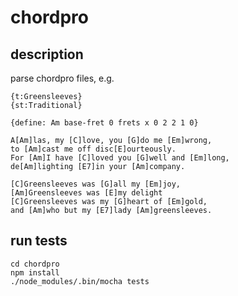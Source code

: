# chordpro

## description

parse chordpro files, e.g.
```
{t:Greensleeves}
{st:Traditional}

{define: Am base-fret 0 frets x 0 2 2 1 0}

A[Am]las, my [C]love, you [G]do me [Em]wrong,
to [Am]cast me off disc[E]ourteously.
For [Am]I have [C]loved you [G]well and [Em]long,
de[Am]lighting [E7]in your [Am]company.

[C]Greensleeves was [G]all my [Em]joy,
[Am]Greensleeves was [E]my delight
[C]Greensleeves was my [G]heart of [Em]gold,
and [Am]who but my [E7]lady [Am]greensleeves.
```



## run tests

```
cd chordpro
npm install
./node_modules/.bin/mocha tests
```
